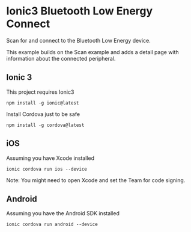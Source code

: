 # Ionic3 Bluetooth Low Energy Connect

Scan for and connect to the Bluetooth Low Energy device. 

This example builds on the Scan example and adds a detail page with information about the connected peripheral.

## Ionic 3

This project requires Ionic3

    npm install -g ionic@latest

Install Cordova just to be safe

    npm install -g cordova@latest


## iOS

Assuming you have Xcode installed

    ionic cordova run ios --device

Note: You might need to open Xcode and set the Team for code signing.

## Android

Assuming you have the Android SDK installed

    ionic cordova run android --device
